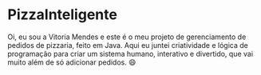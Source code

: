 # PizzaInteligente
Oi, eu sou a Vitoria Mendes e este é o meu projeto de gerenciamento de pedidos de pizzaria, feito em Java. Aqui eu juntei criatividade e lógica de programação para criar um sistema humano, interativo e divertido, que vai muito além de só adicionar pedidos. 😄
